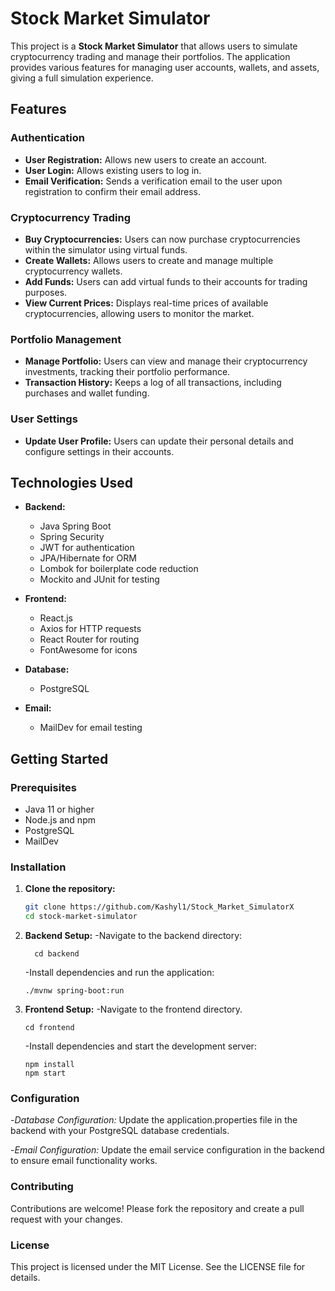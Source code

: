 # Stock Market Simulator

This project is a **Stock Market Simulator** that allows users to simulate cryptocurrency trading and manage their portfolios. The application provides various features for managing user accounts, wallets, and assets, giving a full simulation experience.

## Features

### Authentication
- **User Registration:** Allows new users to create an account.
- **User Login:** Allows existing users to log in.
- **Email Verification:** Sends a verification email to the user upon registration to confirm their email address.

### Cryptocurrency Trading
- **Buy Cryptocurrencies:** Users can now purchase cryptocurrencies within the simulator using virtual funds.
- **Create Wallets:** Allows users to create and manage multiple cryptocurrency wallets.
- **Add Funds:** Users can add virtual funds to their accounts for trading purposes.
- **View Current Prices:** Displays real-time prices of available cryptocurrencies, allowing users to monitor the market.

### Portfolio Management
- **Manage Portfolio:** Users can view and manage their cryptocurrency investments, tracking their portfolio performance.
- **Transaction History:** Keeps a log of all transactions, including purchases and wallet funding.

### User Settings
- **Update User Profile:** Users can update their personal details and configure settings in their accounts.

## Technologies Used

- **Backend:**
  - Java Spring Boot
  - Spring Security
  - JWT for authentication
  - JPA/Hibernate for ORM
  - Lombok for boilerplate code reduction
  - Mockito and JUnit for testing

- **Frontend:**
  - React.js
  - Axios for HTTP requests
  - React Router for routing
  - FontAwesome for icons

- **Database:**
  - PostgreSQL

- **Email:**
  - MailDev for email testing

## Getting Started

### Prerequisites

- Java 11 or higher
- Node.js and npm
- PostgreSQL
- MailDev

### Installation

1. **Clone the repository:**
   ```bash
   git clone https://github.com/Kashyl1/Stock_Market_SimulatorX
   cd stock-market-simulator
   ```
2. **Backend Setup:**
   -Navigate to the backend directory:
   ```
     cd backend
   ```
   -Install dependencies and run the application:
   ```
   ./mvnw spring-boot:run
   ```
3. **Frontend Setup:**
   -Navigate to the frontend directory.
   ```
   cd frontend
   ```
   -Install dependencies and start the development server:
   ```
   npm install
   npm start
   ```
### Configuration
   -*Database Configuration:*
   Update the application.properties file in the backend with your PostgreSQL database credentials.
  
 -*Email Configuration:*
   Update the email service configuration in the backend to ensure email functionality works.

### Contributing
   Contributions are welcome! Please fork the repository and create a pull request with your changes.

### License
   This project is licensed under the MIT License. See the LICENSE file for details.





   
   
